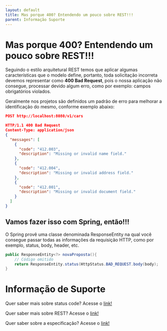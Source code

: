 ```yaml
---
layout: default
title: Mas porque 400? Entendendo um pouco sobre REST!!! 
parent: Informação Suporte
---
```

# Mas porque 400? Entendendo um pouco sobre REST!!!

Seguindo o estilo arquitetural REST temos que aplicar algumas características que o modelo define, portanto, toda 
solicitação incorreta devemos representar como **400 Bad Request**, pois o nossa aplicação não consegue, processar devido 
algum erro, como por exemplo: campos obrigatórios violados.

Geralmente nos projetos são definidos um padrão de erro para melhorar a identificação do mesmo, conforme exemplo abaixo:

```json
POST http://localhost:8080/v1/cars

HTTP/1.1 400 Bad Request
Content-Type: application/json
{
  "messages": [
    {
      "code": "412.003",
      "description": "Missing or invalid name field."
    },
    {
      "code": "412.004",
      "description": "Missing or invalid address field."
    },
    {
      "code": "412.001",
      "description": "Missing or invalid document field."
    }
  ]
}
```
## Vamos fazer isso com Spring, então!!!

O Spring provê uma classe denominada ResponseEntity na qual você consegue passar todas as informações da requisição HTTP, 
como por exemplo, status, body, header, etc.

```java
public ResponseEntity<?> novaProposta(){
    // Código omitido
    return ResponseEntity.status(HttpStatus.BAD_REQUEST.body(body);
}
```

# Informação de Suporte

Quer saber mais sobre status code? Acesse o [link!](../informacao_suporte/rest-status.md)

Quer saber mais sobre REST? Acesse o [link!](https://restfulapi.net/)

Quer saber sobre a especificação? Acesse o [link!](https://tools.ietf.org/html/rfc7231#section-6.5.1)